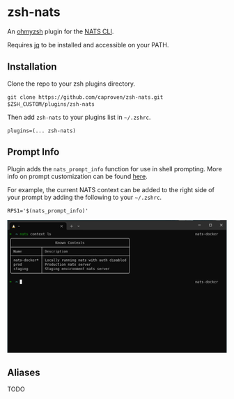 # zsh-nats

An [ohmyzsh](https://ohmyz.sh/) plugin for the [NATS CLI](https://github.com/nats-io/natscli).

Requires [jq](https://jqlang.org/download/) to be installed and accessible on your PATH.

## Installation

Clone the repo to your zsh plugins directory.

```shell
git clone https://github.com/caproven/zsh-nats.git $ZSH_CUSTOM/plugins/zsh-nats
```

Then add `zsh-nats` to your plugins list in `~/.zshrc`.

```shell
plugins=(... zsh-nats)
```

## Prompt Info

Plugin adds the `nats_prompt_info` function for use in shell prompting. More info on prompt customization can be found [here](https://linuxhandbook.com/customize-zsh-prompt/).

For example, the current NATS context can be added to the right side of your prompt by adding the following to your `~/.zshrc`.

```shell
RPS1='$(nats_prompt_info)'
```

![NATS context in shell prompt](./img/shell_prompt.png)

## Aliases

TODO
